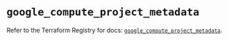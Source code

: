 # `google_compute_project_metadata`

Refer to the Terraform Registry for docs: [`google_compute_project_metadata`](https://registry.terraform.io/providers/hashicorp/google/6.31.0/docs/resources/compute_project_metadata).
